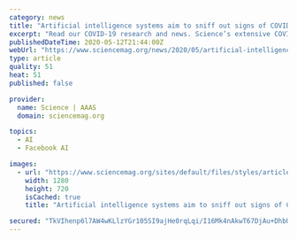 ```yaml
---
category: news
title: "Artificial intelligence systems aim to sniff out signs of COVID-19 outbreaks"
excerpt: "Read our COVID-19 research and news. Science’s extensive COVID-19 coverage is free to all readers. To support our nonprofit science journalism, please make a tax-deductible gift today.  By Adrian Cho May."
publishedDateTime: 2020-05-12T21:44:00Z
webUrl: "https://www.sciencemag.org/news/2020/05/artificial-intelligence-systems-aim-sniff-out-signs-covid-19-outbreaks"
type: article
quality: 51
heat: 51
published: false

provider:
  name: Science | AAAS
  domain: sciencemag.org

topics:
  - AI
  - Facebook AI

images:
  - url: "https://www.sciencemag.org/sites/default/files/styles/article_main_large/public/ca_online_new.jpg?itok=BUAsp448"
    width: 1280
    height: 720
    isCached: true
    title: "Artificial intelligence systems aim to sniff out signs of COVID-19 outbreaks"

secured: "TkVIhenp6l7AW4wKLlzYGr105SI9ajHe0rqLqi/I16Mk4nAkwT67DjAu+DhbUVMnvlnPpHBLmtKiCgeOEHjiucYJV39eOogVi8vD98YWX/9XdkqrqfPWTjbRC5Ye3wzhuZ1mSxvZJB4iHkhDsdKwNFiox4iaN4cfBe5RT77TVnAI+5Lgm90z/gsKu7dSXch1tpLf5kZ5Ec4RsuECSAM/EK95GXHekN0vqScCJywIf+45AE33lAp9iJKbvBixaeSPfy6a5k369iyPOA2I8U7DYyI9LDXlEwxzyonZmSGeyTVxgtpKqn9OEXq0cge2f9+S50uvizWIRusOwsFv1jPyI778yBhOMbdokT1HPmBCTKI+JSzIJ1PHl2wSEkkPmHnbdVUJRyY6BQvsoFmhmOpelYKbfgjcz2qHFy8/gnl8iQvw/C9pKu1j4fR9+JEE+aJIvtMbXXG24gBnYoHkAr9aoxmOBksye/3ws3kwe2bjsG4=;kjenXjEFGFOGlDf0h4mrlA=="
---
```


